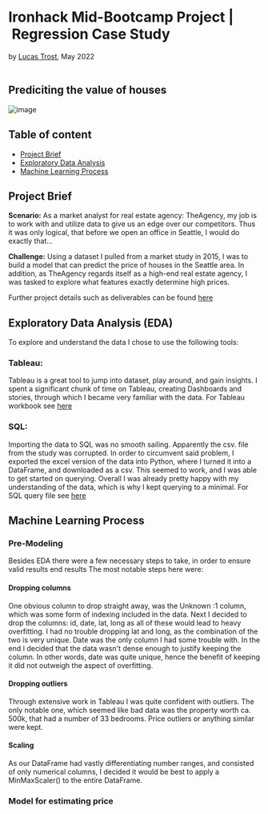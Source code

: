 # Ironhack Mid-Bootcamp Project | Regression Case Study 
by [Lucas Trost](https://github.com/LucasTrost), May 2022
<br/><br/>
## Prediciting the value of houses

![image](https://user-images.githubusercontent.com/102299197/168103802-4e279a4c-f0ff-4883-93b0-0e0c2b086e30.png)

## Table of content

- [Project Brief](https://github.com/LucasTrost/Ironhack-MidBootProject/blob/main/README.md#project-brief)
- [Exploratory Data Analysis](https://github.com/LucasTrost/Ironhack-MidBootProject/blob/main/README.md#exploratory-data-analysis-eda)
- [Machine Learning Process](https://github.com/LucasTrost/Ironhack-MidBootProject/blob/main/README.md#machine-learning-process)
## Project Brief

**Scenario:**
As a market analyst for real estate agency: TheAgency, my job is to work with and utilize data to give us an edge over our competitors. Thus it was only logical, that before we open an office in Seattle, I would do exactly that...

**Challenge:**
Using a dataset I pulled from a market study in 2015, I was to build a model that can predict the price of houses in the Seattle area. In addition, as TheAgency regards itself as a high-end real estate agency, I was tasked to explore what features exactly determine high prices.

Further project details such as deliverables can be found [here](https://github.com/lillaszulyovszky/ironhack-case-study-classification/tree/main/project_details)

## Exploratory Data Analysis (EDA)
To explore and understand the data I chose to use the following tools:
### Tableau:
Tableau is a great tool to jump into dataset, play around, and gain insights. I spent a significant chunk of time on Tableau, creating Dashboards and stories, through which I became very familiar with the data.
For Tableau workbook see [here](https://github.com/LucasTrost/Ironhack-MidBootProject/tree/main/Tableau)
### SQL:
Importing the data to SQL was no smooth sailing. Apparently the csv. file from the study was corrupted. In order to circumvent said problem, I exported the excel version of the data into Python, where I turned it into a DataFrame, and downloaded as a csv. This seemed to work, and I was able to get started on querying. Overall I was already pretty happy with my understanding of the data, which is why I kept querying to a minimal.
For SQL query file see [here](https://github.com/LucasTrost/Ironhack-MidBootProject/tree/main/SQL%20Querys)

## Machine Learning Process

### Pre-Modeling
Besides EDA there were a few necessary steps to take, in order to ensure valid results end results
The most notable steps here were:
#### Dropping columns
One obvious column to drop straight away, was the Unknown :1 column, which was some form of indexing included in the data. Next I decided to drop the columns: id, date, lat, long as all of these would lead to heavy overfitting. I had no trouble dropping lat and long, as the combination of the two is very unique. Date was the only column I had some trouble with. In the end I decided that the data wasn't dense enough to justify keeping the column. In other words, date was quite unique, hence the benefit of keeping it did not outweigh the aspect of overfitting.
#### Dropping outliers
Through extensive work in Tableau I was quite confident with outliers. The only notable one, which seemed like bad data was the property worth ca. 500k, that had a number of 33 bedrooms. Price outliers or anything similar were kept.
#### Scaling
As our DataFrame had vastly differentiating number ranges, and consisted of only numerical columns, I decided it would be best to apply a MinMaxScaler() to the entire DataFrame.

### Model for estimating price
